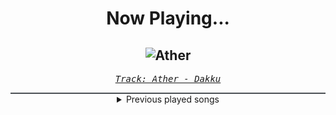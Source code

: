 <div align="center"> 
<h1>Now Playing...</h1>

![Ather](https://i.scdn.co/image/ab67616d00001e02ec044ba25762b39bae48d024)
--
_<samp><a href="https://open.spotify.com/track/4Lr31ZhQCO7blQwK3K8Mpx">Track: Ather - Dakku</a></samp>_

<div style="border: 1px #4B5054 solid"></div>
<details>
  <summary>
    Previous played songs
  </summary>
  <table>
    <thead>
      <tr>
        <th>
          Artist
        </th>
        <th>
          Song
        </th>
        <th>
          Link
        </th>
      </tr>
    </thead>
    <tbody>
      <tr><td>Dakku</td><td>Ather</td><td><a href="https://open.spotify.com/track/4Lr31ZhQCO7blQwK3K8Mpx">https://open.spotify.com/track/4Lr31ZhQCO7blQwK3K8Mpx</a></td></tr><tr><td>DraGonis</td><td>Entropy Effect</td><td><a href="https://open.spotify.com/track/4ZQXCfeqXfAqYLjU6YOCKF">https://open.spotify.com/track/4ZQXCfeqXfAqYLjU6YOCKF</a></td></tr><tr><td>vylt</td><td>VYBRANCY</td><td><a href="https://open.spotify.com/track/6m5SRm3wZADoVHqzJvybtY">https://open.spotify.com/track/6m5SRm3wZADoVHqzJvybtY</a></td></tr><tr><td>Stariah</td><td>Eclipse</td><td><a href="https://open.spotify.com/track/4irCaGDHTj0REpi9YWs0lu">https://open.spotify.com/track/4irCaGDHTj0REpi9YWs0lu</a></td></tr><tr><td>Dakku</td><td>Alba</td><td><a href="https://open.spotify.com/track/7uK4b2vtb8oUlg9v52BoDh">https://open.spotify.com/track/7uK4b2vtb8oUlg9v52BoDh</a></td></tr><tr><td>Boom Kitty</td><td>Citadel</td><td><a href="https://open.spotify.com/track/0EXrVB7WHXOnVjegjcgIPu">https://open.spotify.com/track/0EXrVB7WHXOnVjegjcgIPu</a></td></tr><tr><td>ProdGX</td><td>HARMED</td><td><a href="https://open.spotify.com/track/27j9CmK0wBLkfc0qElWy78">https://open.spotify.com/track/27j9CmK0wBLkfc0qElWy78</a></td></tr><tr><td>UNFINISH</td><td>Big Gun</td><td><a href="https://open.spotify.com/track/0J1hx9ss2XNWHrS81D2kEK">https://open.spotify.com/track/0J1hx9ss2XNWHrS81D2kEK</a></td></tr><tr><td>seld</td><td>Kokkabiel (MVRLY Remix)</td><td><a href="https://open.spotify.com/track/2MnLA8Bjy52BT6sIDLL7Oo">https://open.spotify.com/track/2MnLA8Bjy52BT6sIDLL7Oo</a></td></tr><tr><td>Geoplex</td><td>Esoteria</td><td><a href="https://open.spotify.com/track/4shKurJ5AhY9WqXfyhlKGp">https://open.spotify.com/track/4shKurJ5AhY9WqXfyhlKGp</a></td></tr><tr><td>Stariah</td><td>Starry Eyes</td><td><a href="https://open.spotify.com/track/08Iu5kDvAlZGepkxnZLu4o">https://open.spotify.com/track/08Iu5kDvAlZGepkxnZLu4o</a></td></tr><tr><td>mxrcenary</td><td>Agitated</td><td><a href="https://open.spotify.com/track/5jdC36QMwt2UZuH2kIJvYM">https://open.spotify.com/track/5jdC36QMwt2UZuH2kIJvYM</a></td></tr><tr><td>DraGonis</td><td>Stay Here</td><td><a href="https://open.spotify.com/track/10gRYqWEEQOTelD98nu9zu">https://open.spotify.com/track/10gRYqWEEQOTelD98nu9zu</a></td></tr><tr><td>RVDY</td><td>Hardwired to Success</td><td><a href="https://open.spotify.com/track/1xHUcoYjtykxq9Tn4Yn8Kt">https://open.spotify.com/track/1xHUcoYjtykxq9Tn4Yn8Kt</a></td></tr><tr><td>UNFINISH</td><td>Maniac Candy</td><td><a href="https://open.spotify.com/track/7HT0KfKtLP61FIADfAXgp2">https://open.spotify.com/track/7HT0KfKtLP61FIADfAXgp2</a></td></tr><tr><td>UNFINISH</td><td>T-X Mk.2</td><td><a href="https://open.spotify.com/track/3dvuhjaX67vaAON0RgVhly">https://open.spotify.com/track/3dvuhjaX67vaAON0RgVhly</a></td></tr><tr><td>serf k'line</td><td>OOWOW</td><td><a href="https://open.spotify.com/track/0TCxYacpC9pBj04QB7anWU">https://open.spotify.com/track/0TCxYacpC9pBj04QB7anWU</a></td></tr><tr><td>Toa5t</td><td>Seven Sins</td><td><a href="https://open.spotify.com/track/7GfcXFZI7wJwFxTAY7ZQNU">https://open.spotify.com/track/7GfcXFZI7wJwFxTAY7ZQNU</a></td></tr><tr><td>Dakku</td><td>Anyway</td><td><a href="https://open.spotify.com/track/4pV4YpGxdKTrzsvSWs5GHT">https://open.spotify.com/track/4pV4YpGxdKTrzsvSWs5GHT</a></td></tr><tr><td>Aejisei</td><td>Out of Touch</td><td><a href="https://open.spotify.com/track/0doFUML3i1Bk4JM232ckZv">https://open.spotify.com/track/0doFUML3i1Bk4JM232ckZv</a></td></tr>
    </tbody>
  </table>
</details>

</div>
